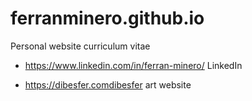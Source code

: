 # ferranminero.github.io

Personal website curriculum vitae

- https://www.linkedin.com/in/ferran-minero/ LinkedIn
  
- https://dibesfer.comdibesfer</a> art website
